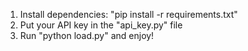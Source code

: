 1) Install dependencies: "pip install -r requirements.txt"
3) Put your API key in the "api_key.py" file
4) Run "python load.py" and enjoy!
